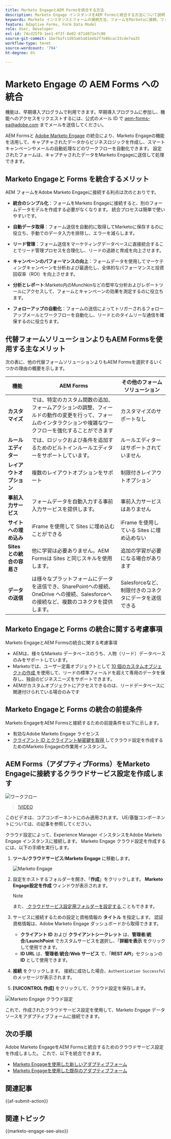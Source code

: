 ```yaml
---
title: Marketo EngageとAEM Formsを統合する方法
description: Marketo Engage インスタンスをAEM Formsと統合する方法について説明します。
keywords: Marketo インスタンスとフォームの接続方法、フォームをMarketoに接続、フォームをMarketo Engageと統合、アダプティブフォームをMarketo インスタンスと統合します。
feature: Adaptive Forms, Form Data Model
role: User, Developer
exl-id: 74cd25f9-1ee1-4f3f-8e02-8714071e7c86
source-git-commit: 1be7bafc1d93a65a81eeb2f7e86cac33cde7aa35
workflow-type: tm+mt
source-wordcount: '794'
ht-degree: 6%

---
```


# Marketo Engage の AEM Forms への統合

<span class="preview">機能は、早期導入プログラムで利用できます。早期導入プログラムに参加し、機能へのアクセスをリクエストするには、公式のメール ID で aem-forms-ea@adobe.com までメールを送信してください。</span>

AEM Formsと [Adobe Marketo Engage](https://experienceleague.adobe.com/en/docs/marketo/using/home) の統合により、Marketo Engageの機能を活用して、キャプチャされたデータからビジネスロジックを作成し、スマートキャンペーンやメールの自動処理などのワークフローを自動化できます。 設定されたフォームは、キャプチャされたデータをMarketo Engageに送信して処理できます。

## Marketo Engageと Forms を統合するメリット

AEM フォームをAdobe Marketo Engageに接続する利点は次のとおりです。

* **統合のシンプル化**：フォームをMarketo Engageに接続すると、別のフォームデータモデルを作成する必要がなくなります。 統合プロセスは簡単で使いやすいです。
* **自動データ取得**：フォーム送信を自動的に取得してMarketoに保存するのに役立ち、手動でのデータ入力を排除し、エラーを減らします。

* **リード管理**：フォーム送信をマーケティングデータベースに直接統合することでリード管理プロセスを合理化し、リードの追跡と育成を向上させます。

* **キャンペーンのパフォーマンスの向上**：フォームデータを使用してマーケティングキャンペーンを分析および最適化し、全体的なパフォーマンスと投資回収率（ROI）を向上させます。

* **分析とレポート**:Marketo内のMunchkinなどの堅牢な分析およびレポートツールにアクセスして、フォームとキャンペーンの効果を測定するのに役立ちます。

* **フォローアップの自動化**：フォームの送信によってトリガーされるフォローアップメールとワークフローを自動化し、リードとのタイムリーな通信を確保するのに役立ちます。

## 代替フォームソリューションよりもAEM Formsを使用する主なメリット

次の表に、他の代替フォームソリューションよりもAEM Formsを選択するいくつかの理由の概要を示します。

| **機能** | **AEM Forms** | **その他のフォームソリューション** |
|-------------------------------------|----------------------------------------------------------------------|-----------------------------------------------------------|
| **カスタマイズ** | では、特定のカスタム関数の追加、フォームアクションの調整、フィールドの動作の変更を行って、フォームのインタラクションや複雑なワークフローを強化することができます | カスタマイズのサポートなし |
| **ルールエディター** | では、ロジックおよび条件を追加するためのビルトインルールエディターをサポートしています。 | ルールエディターはサポートされていません |
| **レイアウトオプション** | 複数のレイアウトオプションをサポート | 制限付きレイアウトオプション |
| **事前入力サービス** | フォームデータを自動入力する事前入力サービスを提供します。 | 事前入力サービスはありません |
| **サイトへの埋め込み** | iFrame を使用して Sites に埋め込むことができる | iFrame を使用している Sites に埋め込めない |
| **Sites との統合の容易さ** | 他に学習は必要ありません。AEM Formsは Sites と同じスキルを使用します。 | 追加の学習が必要になる場合があります |
| **データの送信** | は様々なプラットフォームにデータを送信でき、SharePointへの接続、OneDrive への接続、Salesforceへの接続など、複数のコネクタを提供します。 | Salesforceなど、制限付きのコネクタにデータを送信できる |

## Marketo Engageと Forms の統合に関する考慮事項

Marketo EngageとAEM Formsの統合に関する考慮事項

* AEMは、様々なMarketo データベースのうち、人物（リード）データベースのみをサポートしています。
* Marketoでは、ユーザー定義オブジェクトとして [10 個のカスタムオブジェクトの作成 ](https://experienceleague.adobe.com/en/docs/marketo/using/product-docs/administration/marketo-custom-objects/add-marketo-custom-object-fields) を使用して、リードの標準フィールドを超えて専用のデータを保存し、独自のビジネスニーズをサポートできます。
* AEMがカスタムオブジェクトにアクセスできるのは、リードデータベースに関連付けられている場合のみです

## Marketo Engageと Forms の統合の前提条件

Marketo EngageをAEM Formsと接続するための前提条件を以下に示します。

* 有効なAdobe Marketo Engage ライセンス
* [ クライアント ID とクライアント秘密鍵を取得 ](https://experienceleague.adobe.com/en/docs/marketo/using/product-docs/administration/additional-integrations/create-a-custom-service-for-use-with-rest-api) してクラウド設定を作成するためのMarketo Engageの作業用インスタンス。

## AEM Forms（アダプティブForms）をMarketo Engageに接続するクラウドサービス設定を作成します

![ワークフロー](/help/forms/assets/workflow-marketo-1.png)

>[!VIDEO](https://video.tv.adobe.com/v/3442865/engage-marketo-aem-forms-aem)

<span> このビデオは、コアコンポーネントにのみ適用されます。 UE/基盤コンポーネントについては、の記事を参照してください。</span>

クラウド設定によって、Experience Manager インスタンスをAdobe Marketo Engage インスタンスに接続します。 Marketo Engage クラウド設定を作成するには、以下の手順を実行します。

1. **ツール**/**クラウドサービス**/**Marketo Engage** に移動します。

   ![Marketo Engage](/help/forms/assets/marketo-engage.png)

2. 設定をホストするフォルダーを開き、「**作成**」をクリックします。 **Marketo Engage設定を作成** ウィンドウが表示されます。

   >[!NOTE]
   >
   > また、[ クラウドサービス設定用フォルダーを設定する ](/help/forms/configure-data-sources.md#configure-folder-for-cloud-service-configurations) こともできます。

3. サービスに接続するための設定と資格情報の **タイトル** を指定します。 認証資格情報は、Adobe Marketo Engage ダッシュボードから取得できます。
   * **クライアント ID** および **クライアントシークレット** は、**管理者**/**統合**/**LaunchPoint** でカスタムサービスを選択し、「**詳細を表示** をクリックして使用できます。
   * **ID URL** は、**管理者**/**統合**/**Web サービス** で、「**REST API**」セクションの **ID** として使用できます。

4. **接続** をクリックします。  接続に成功した場合、`Authentication Successful` のメッセージが表示されます。
5. **[!UICONTROL 作成]** をクリックして、クラウド設定を保存します。

![Marketo Engage クラウド設定 ](/help/forms/assets/marketo-engage-cloud-configuration.png)

これで、作成されたクラウドサービス設定を使用して、Marketo Engage データソースをアダプティブフォームに接続できます。

## 次の手順

Adobe Marketo EngageをAEM Formsと統合するためのクラウドサービス設定を作成しました。 これで、以下を統合できます。
* [Marketo Engageを使用した新しいアダプティブフォーム](/help/forms/integrate-adaptive-form-with-marketo-engage.md)
* [Marketo Engageを使用した既存のアダプティブフォーム](/help/forms/use-marketo-engage-data-source-in-form.md)

## 関連記事

{{af-submit-action}}

## 関連トピック

{{marketo-engage-see-also}}
